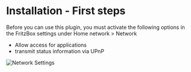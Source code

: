 # Installation - First steps

Before you can use this plugin, you must activate the following options in the FritzBox settings under Home network > Network

- Allow access for applications
- transmit status information via UPnP

<img src="https://github.com/SeydX/homebridge-fritz-platform/blob/master/docs/images/heimnetzfreigabe.png" align="center" alt="Network Settings">
